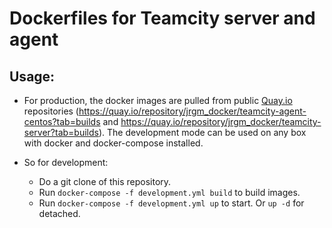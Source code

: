 # Dockerfiles for Teamcity server and agent

## Usage:

* For production, the docker images are pulled from public [Quay.io](https://quay.io/) repositories (https://quay.io/repository/jrgm_docker/teamcity-agent-centos?tab=builds and https://quay.io/repository/jrgm_docker/teamcity-server?tab=builds). The development mode can be used on any box with docker and docker-compose installed.

* So for development:
  * Do a git clone of this repository.
  * Run `docker-compose -f development.yml build` to build images.
  * Run `docker-compose -f development.yml up` to start. Or `up -d` for detached.
